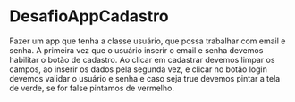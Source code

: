 # DesafioAppCadastro
Fazer um app que tenha a classe usuário, que possa trabalhar com email e senha. A primeira vez que o usuário inserir o email e senha devemos habilitar o botão de cadastro. Ao clicar em cadastrar devemos limpar os campos, ao inserir os dados pela segunda vez, e clicar no botão login devemos validar o usuário e senha e caso seja true devemos pintar a tela de verde, se for false pintamos de vermelho.
